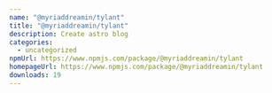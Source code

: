 ```yaml
---
name: "@myriaddreamin/tylant"
title: "@myriaddreamin/tylant"
description: Create astro blog
categories:
  - uncategorized
npmUrl: https://www.npmjs.com/package/@myriaddreamin/tylant
homepageUrl: https://www.npmjs.com/package/@myriaddreamin/tylant
downloads: 19
---
```

